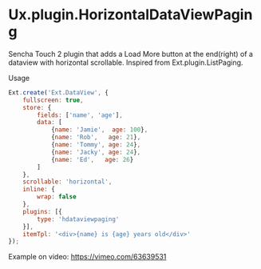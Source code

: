Ux.plugin.HorizontalDataViewPaging
==================================

Sencha Touch 2  plugin that adds a Load More button at the end(right) of a dataview with horizontal scrollable.
Inspired from Ext.plugin.ListPaging.

Usage
```javascript
Ext.create('Ext.DataView', {
    fullscreen: true,
    store: {
        fields: ['name', 'age'],
        data: [
            {name: 'Jamie',  age: 100},
            {name: 'Rob',   age: 21},
            {name: 'Tommy', age: 24},
            {name: 'Jacky', age: 24},
            {name: 'Ed',   age: 26}
        ]
    },
    scrollable: 'horizontal',
    inline: {
        wrap: false
    },
    plugins: [{
    	type: 'hdataviewpaging'
	}],
    itemTpl: '<div>{name} is {age} years old</div>'
});
```

Example on video: https://vimeo.com/63639531